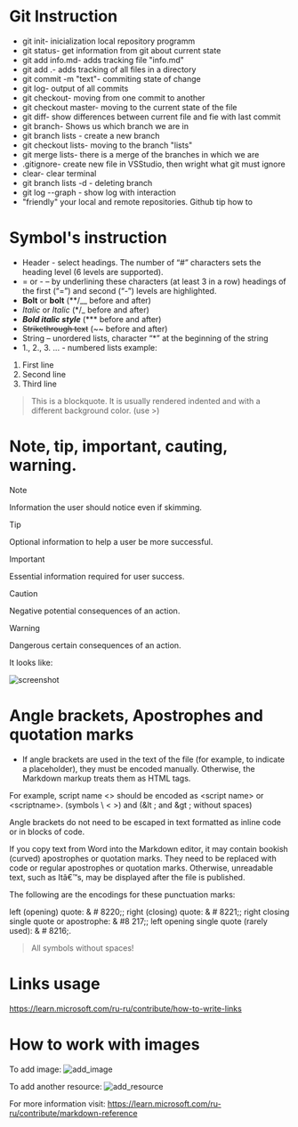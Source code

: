 # Git Instruction

* git init- inicialization local repository programm
* git status- get information from git about current state
* git add info.md- adds tracking file "info.md"
* git add .- adds tracking of all files in a directory
* git commit -m "text"- commiting state of change
* git log-  output of all commits
* git checkout- moving from one commit to another
* git checkout master- moving to the current state of the file
* git diff- show differences between current file and fie with last commit 
* git branch- Shows us which branch we are in
* git branch lists - create a new branch
* git checkout lists- moving to the branch "lists"
* git merge lists- there is a merge of the branches in which we are
* .gitignore- create new file in VSStudio, then wright what git must ignore
* clear- clear terminal
* git branch lists -d - deleting branch  
* git log --graph - show log with interaction
* "friendly" your local and remote repositories. Github tip how to

# Symbol's instruction

* Header - select headings. The number of “#” characters sets the heading level (6 levels are supported).
* = or - – by underlining these characters (at least 3 in a row) headings of the first (“=”) and second (“-”) levels are highlighted.
* **Bolt** or __bolt__ (**/__ before and after)
* *Italic* or _Italic_ (*/_ before and after)
* ***Bold italic style*** (*** before and after)
* ~~Strikethrough text~~ (~~ before and after)
* String – unordered lists, character “*” at the beginning of the string 
* 1., 2., 3. ... - numbered lists
example:
1. First line
2. Second line
3. Third line

> This is a blockquote. It is usually rendered indented and with a different background color. (use >)


# Note, tip, important, cauting, warning.

> [!NOTE]
> Information the user should notice even if skimming.

> [!TIP]
> Optional information to help a user be more successful.

> [!IMPORTANT]
> Essential information required for user success.

> [!CAUTION]
> Negative potential consequences of an action.

> [!WARNING]
> Dangerous certain consequences of an action.

It looks like:

![screenshot](1.png)

 

# Angle brackets, Apostrophes and quotation marks

* If angle brackets are used in the text of the file (for example, to indicate a placeholder), they must be encoded manually. Otherwise, the Markdown markup treats them as HTML tags.

For example, script name <> should be encoded as &lt;script name&gt; or \<scriptname>. (symbols \ < >) and (&lt ;  and &gt ; without spaces)

Angle brackets do not need to be escaped in text formatted as inline code or in blocks of code.

If you copy text from Word into the Markdown editor, it may contain bookish (curved) apostrophes or quotation marks. They need to be replaced with code or regular apostrophes or quotation marks. Otherwise, unreadable text, such as Itâ€™s, may be displayed after the file is published.

The following are the encodings for these punctuation marks:

left (opening) quote: & # 8220;;
right (closing) quote: & # 8221;;
right closing single quote or apostrophe: & #8 217;;
left opening single quote (rarely used): & # 8216;.
> All symbols without spaces!

# Links usage
https://learn.microsoft.com/ru-ru/contribute/how-to-write-links

# How to work with images
To add image:
![add_image](2.png)

To add another resource:
![add_resource](3.png)

For more information visit:
https://learn.microsoft.com/ru-ru/contribute/markdown-reference
